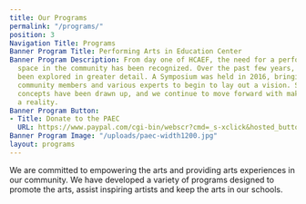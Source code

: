 ```yaml
---
title: Our Programs
permalink: "/programs/"
position: 3
Navigation Title: Programs
Banner Program Title: Performing Arts in Education Center
Banner Program Description: From day one of HCAEF, the need for a performing arts
  space in the community has been recognized. Over the past few years, the idea has
  been explored in greater detail. A Symposium was held in 2016, bringing together
  community members and various experts to begin to lay out a vision. Several architectural
  concepts have been drawn up, and we continue to move forward with making this dream
  a reality.
Banner Program Button:
- Title: Donate to the PAEC
  URL: https://www.paypal.com/cgi-bin/webscr?cmd=_s-xclick&hosted_button_id=2LUZUYG2268NS
Banner Program Image: "/uploads/paec-width1200.jpg"
layout: programs
---
```


We are committed to empowering the arts and providing arts experiences in our community. We have developed a variety of programs designed to promote the arts, assist inspiring artists and keep the arts in our schools. 
